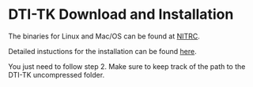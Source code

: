 # DTI-TK Download and Installation

The binaries for Linux and Mac/OS can be found at [NITRC](https://www.nitrc.org/frs/?group_id=207).

Detailed instuctions for the installation can be found [here](http://dti-tk.sourceforge.net/pmwiki/pmwiki.php?n=Documentation.Install).

You just need to follow step 2.
Make sure to keep track of the path to the DTI-TK uncompressed folder.
